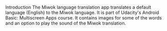 Introduction
The Miwok language translation app translates a default language (English) to the Miwok language. 
It is part of Udacity's Android Basic: Multiscreen Apps course. It contains images for some of the words and an option to play the sound of the Miwok translation.
